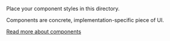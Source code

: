 Place your component styles in this directory.

Components are concrete, implementation-specific piece of UI.

[Read more about components](http://csswizardry.com/2015/03/more-transparent-ui-code-with-namespaces/#component-namespaces-c-)
